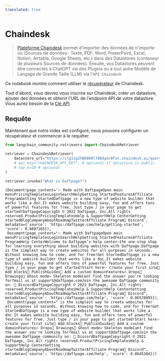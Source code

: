 ```yaml
---
translated: true
---
```


# Chaindesk

>[Plateforme Chaindesk](https://docs.chaindesk.ai/introduction) permet d'importer des données de n'importe où (Sources de données : Texte, PDF, Word, PowerPoint, Excel, Notion, Airtable, Google Sheets, etc.) dans des Datastores (conteneur de plusieurs Sources de données).
Ensuite, vos Datastores peuvent être connectés à ChatGPT via des Plugins ou à tout autre Modèle de Langage de Grande Taille (LLM) via l'`API Chaindesk`.

Ce notebook montre comment utiliser le [récupérateur](https://www.chaindesk.ai/) de Chaindesk.

Tout d'abord, vous devrez vous inscrire sur Chaindesk, créer un datastore, ajouter des données et obtenir l'URL de l'endpoint API de votre datastore. Vous aurez besoin de la [Clé API](https://docs.chaindesk.ai/api-reference/authentication).

## Requête

Maintenant que notre index est configuré, nous pouvons configurer un récupérateur et commencer à le requêter.

```python
from langchain_community.retrievers import ChaindeskRetriever
```

```python
retriever = ChaindeskRetriever(
    datastore_url="https://clg1xg2h80000l708dymr0fxc.chaindesk.ai/query",
    # api_key="CHAINDESK_API_KEY", # optional if datastore is public
    # top_k=10 # optional
)
```

```python
retriever.invoke("What is Daftpage?")
```

```output
[Document(page_content='✨ Made with DaftpageOpen main menuPricingTemplatesLoginSearchHelpGetting StartedFeaturesAffiliate ProgramGetting StartedDaftpage is a new type of website builder that works like a doc.It makes website building easy, fun and offers tons of powerful features for free. Just type / in your page to get started!DaftpageCopyright © 2022 Daftpage, Inc.All rights reserved.ProductPricingTemplatesHelp & SupportHelp CenterGetting startedBlogCompanyAboutRoadmapTwitterAffiliate Program👾 Discord', metadata={'source': 'https:/daftpage.com/help/getting-started', 'score': 0.8697265}),
 Document(page_content="✨ Made with DaftpageOpen main menuPricingTemplatesLoginSearchHelpGetting StartedFeaturesAffiliate ProgramHelp CenterWelcome to Daftpage’s help center—the one-stop shop for learning everything about building websites with Daftpage.Daftpage is the simplest way to create websites for all purposes in seconds. Without knowing how to code, and for free!Get StartedDaftpage is a new type of website builder that works like a doc.It makes website building easy, fun and offers tons of powerful features for free. Just type / in your page to get started!Start here✨ Create your first site🧱 Add blocks🚀 PublishGuides🔖 Add a custom domainFeatures🔥 Drops🎨 Drawings👻 Ghost mode💀 Skeleton modeCant find the answer you're looking for?mail us at support@daftpage.comJoin the awesome Daftpage community on: 👾 DiscordDaftpageCopyright © 2022 Daftpage, Inc.All rights reserved.ProductPricingTemplatesHelp & SupportHelp CenterGetting startedBlogCompanyAboutRoadmapTwitterAffiliate Program👾 Discord", metadata={'source': 'https:/daftpage.com/help', 'score': 0.86570895}),
 Document(page_content=" is the simplest way to create websites for all purposes in seconds. Without knowing how to code, and for free!Get StartedDaftpage is a new type of website builder that works like a doc.It makes website building easy, fun and offers tons of powerful features for free. Just type / in your page to get started!Start here✨ Create your first site🧱 Add blocks🚀 PublishGuides🔖 Add a custom domainFeatures🔥 Drops🎨 Drawings👻 Ghost mode💀 Skeleton modeCant find the answer you're looking for?mail us at support@daftpage.comJoin the awesome Daftpage community on: 👾 DiscordDaftpageCopyright © 2022 Daftpage, Inc.All rights reserved.ProductPricingTemplatesHelp & SupportHelp CenterGetting startedBlogCompanyAboutRoadmapTwitterAffiliate Program👾 Discord", metadata={'source': 'https:/daftpage.com/help', 'score': 0.8645384})]
```
